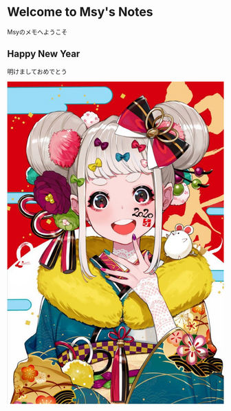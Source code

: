 # Welcome to Msy's Notes

Msyのメモへようこそ



## Happy New Year

明けましておめでとう



![pivix](index.assets/QQ图片20191220114853.jpg)

